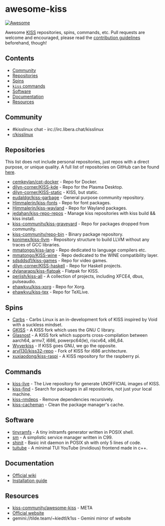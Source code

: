 # awesome-kiss
[![Awesome](https://awesome.re/badge.svg)](https://awesome.re)

Awesome [KISS](https://kisslinux.org) repositories, spins, commands, etc. Pull requests are welcome and encouraged, please read the [contribution guidelines](CONTRIBUTING.md) beforehand, though!

## Contents
  - [Community](#community)
  - [Repositories](#repositories)
  - [Spins](#spins)
  - [`kiss` commands](#commands)
  - [Software](#software)
  - [Documentation](#documentation)
  - [Resources](#resources)

## Community
  - #kisslinux chat - irc://irc.libera.chat/kisslinux
  - [r/kisslinux](https://www.reddit.com/r/kisslinux)

## Repositories
This list does not include personal repositories, just repos with a direct purpose, or unique quality. A full list of repositories on GitHub can be found [here](https://github.com/topics/kiss-repo).

  - [cemkeylan/cpt-docker](https://github.com/cemkeylan/cpt-docker) - Repo for Docker.
  - [dilyn-corner/KISS-kde](https://github.com/dilyn-corner/KISS-kde) - Repo for the Plasma Desktop.
  - [dilyn-corner/KISS-static](https://github.com/dilyn-corner/KISS-static) - KISS, but static.
  - [eudaldgr/kiss-garbage](https://github.com/eudaldgr/kiss-garbage) - General purpose community repository.
  - [Himmalerin/kiss-fonts](https://github.com/Himmalerin/kiss-fonts) - Repo for font packages.
  - [Himmalerin/kiss-wayland](https://github.com/Himmalerin/kiss-wayland) - Repo for Wayland packages.
  - [jedahan/kiss-repo-repos](https://github.com/jedahan/kiss-repo-repos) - Manage kiss repositories with kiss build && kiss install.
  - [kiss-community/kiss-graveyard](https://github.com/kiss-community/kiss-graveyard) - Repo for packages dropped from community.
  - [kiss-community/repo-bin](https://github.com/kiss-community/repo-bin) - Binary package repository.
  - [konimex/kiss-llvm](https://github.com/konimex/kiss-llvm) - Repository structure to build LLVM without any traces of GCC libraries.
  - [mmatongo/kiss-lang](https://github.com/mmatongo/kiss-lang) - Repo dedicated to language compilers etc.
  - [mmatongo/KISS-wine](https://github.com/mmatongo/KISS-wine) - Repo dedicated to the WINE compatibility layer.
  - [sdsddsd1/kiss-games](https://github.com/sdsddsd1/kiss-games) - Repo for video games.
  - [dilyn-corner/KISS-haskell](https://github.com/dilyn-corner/KISS-haskell) - Repo for Haskell projects.
  - [dylanaraps/kiss-flatpak](https://github.com/dylanaraps/kiss-flatpak) - Flatpak for KISS.
  - [periish/kiss-all](https://github.com/periish/kiss-all) - A collection of projects, including XFCE4, dbus, pulseaudio.
  - [ehawkvu/kiss-xorg](https://github.com/ehawkvu/kiss-xorg) - Repo for Xorg.
  - [ehawkvu/kiss-tex](https://github.com/ehawkvu/kiss-tex) - Repo for TeXLive.

## Spins
  - [Carbs](https://carbslinux.org/) - Carbs Linux is an in-development fork of KISS inspired by Void with a suckless mindset.
  - [GKISS](https://github.com/gkisslinux/grepo#gkiss-linux-) - A KISS fork which uses the GNU C library.
  - [Glasnost](https://www.glasnost.org/) - A KISS fork which supports cross-compilation between aarch64, armv7, i686, powerpc64(le), riscv64, x86_64.
  - [Wyverkiss](https://github.com/wyvertux/wyverkiss) - If KISS goes GNU, we go the opposite.
  - [arvl130/kiss32-repo](https://github.com/arvl130/kiss32-repo) - Fork of KISS for i686 architecture.
  - [xuxiaodong/kiss-raspi](https://github.com/xuxiaodong/kiss-raspi) - A KISS repository for the raspberry pi.

## Commands
  - [kiss-live](https://github.com/eudaldgr/kiss-live/releases/tag/2020.12-1) - The Live repository for generate UNOFFICIAL images of KISS.
  - [kiss-find](https://github.com/jedahan/kiss-find) - Search for packages in all repositories, not just your local machine.
  - [kiss-rmdeps](https://gist.github.com/FriendlyNeighborhoodShane/41593680b39c0c04cd82b5497ca25a26) - Remove dependencies recursively.
  - [kiss-cacheman](https://gist.github.com/FriendlyNeighborhoodShane/ffcac3df6d796023d2283a6afdacedbc) - Clean the package manager's cache.

## Software
  - [tinyramfs](https://github.com/illiliti/tinyramfs) - A tiny initramfs generator written in POSIX shell.
  - [sm](https://github.com/cemkeylan/sm) - A simplistic service manager written in C99.
  - [shinit](https://github.com/cemkeylan/shinit) - Basic init daemon in POSIX sh with only 5 lines of code.
  - [tuitube](https://github.com/djt3/tuitube) - A minimal TUI YouTube (invidious) frontend made in c++.

## Documentation
  - [Official wiki](https://kisslinux.org/wiki/)
  - [Installation guide](https://kisslinux.org/install)

## Resources
  - [kiss-community/awesome-kiss](https://github.com/kiss-community/awesome-kiss) - META
  - [Official website](https://kisslinux.org/)
  - gemini://tilde.team/~kiedtl/k1ss - Gemini mirror of website

